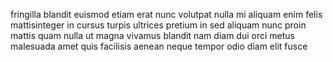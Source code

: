 fringilla blandit euismod etiam erat nunc volutpat nulla mi aliquam enim felis
mattisinteger in cursus turpis ultrices pretium in sed aliquam nunc proin
mattis quam nulla ut magna vivamus blandit nam diam dui orci metus malesuada
amet quis facilisis aenean neque tempor odio diam elit fusce